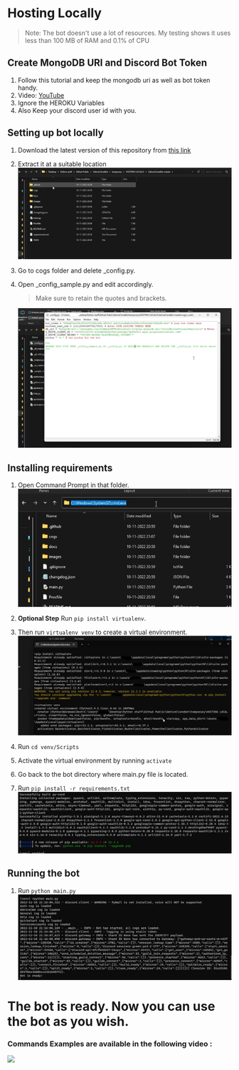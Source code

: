 # Hosting Locally
> Note: The bot doesn't use a lot of resources. My testing shows it uses less than 100 MB of RAM and 0.1% of CPU

## Create MongoDB URI and Discord Bot Token

1. Follow this tutorial and keep the mongodb uri as well as bot token handy.
2. Video: [YouTube](https://youtu.be/OQeUGL26Zdk)
3. Ignore the HEROKU Variables
4. Also Keep your discord user id with you.

## Setting up bot locally

1. Download the latest version of this repository from [this link](https://github.com/jsmsj/GdriveCloneBot/archive/refs/heads/master.zip)
2. Extract it at a suitable location
![](../images/local%201.png)

3. Go to cogs folder and delete _config.py.
4. Open _config_sample.py and edit accordingly.
    >Make sure to retain the quotes and brackets.

    ![](../images/local%202.png)

## Installing requirements

1. Open Command Prompt in that folder.
   ![](../images/local%203.png)

2. <b>Optional Step</b> Run `pip install virtualenv`.
3. Then run `virtualenv venv` to create a virtual environment.
   ![](../images/local%204.png)
4. Run `cd venv/Scripts`
5. Activate the virtual environment by running `activate`
6. Go back to the bot directory where main.py file is located.

7. Run `pip install -r requirements.txt`
   ![](../images/local%205.png)

## Running the bot

1. Run `python main.py`
   ![](../images/local%206.png)

# The bot is ready. Now you can use the bot as you wish.

### Commands Examples are available in the following video : 

<p><a href="https://www.youtube.com/watch?v=MfnP1M0BW7Y"> <img src="https://img.shields.io/badge/See%20Video-black?style=for-the-badge&logo=YouTube" width="160""/></a></p>